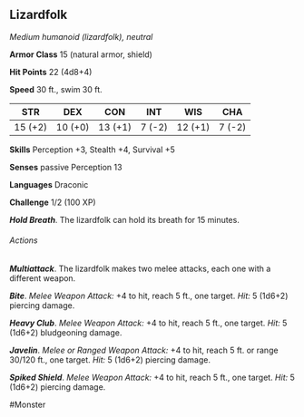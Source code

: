## Lizardfolk

*Medium humanoid (lizardfolk), neutral*

**Armor Class** 15 (natural armor, shield)

**Hit Points** 22 (4d8+4)

**Speed** 30 ft., swim 30 ft.

| STR     | DEX     | CON     | INT    | WIS     | CHA    |
|---------|---------|---------|--------|---------|--------|
| 15 (+2) | 10 (+0) | 13 (+1) | 7 (-2) | 12 (+1) | 7 (-2) |

**Skills** Perception +3, Stealth +4, Survival +5

**Senses** passive Perception 13

**Languages** Draconic

**Challenge** 1/2 (100 XP)

***Hold Breath***. The lizardfolk can hold its breath for 15 minutes.

###### Actions

***Multiattack***. The lizardfolk makes two melee attacks, each one with a different weapon.

***Bite***. *Melee Weapon Attack:* +4 to hit, reach 5 ft., one target. *Hit:* 5 (1d6+2) piercing damage.

***Heavy Club***. *Melee Weapon Attack:* +4 to hit, reach 5 ft., one target. *Hit:* 5 (1d6+2) bludgeoning damage.

***Javelin***. *Melee or Ranged Weapon Attack:* +4 to hit, reach 5 ft. or range 30/120 ft., one target. *Hit:* 5 (1d6+2) piercing damage.

***Spiked Shield***. *Melee Weapon Attack:* +4 to hit, reach 5 ft., one target. *Hit:* 5 (1d6+2) piercing damage.

#Monster
